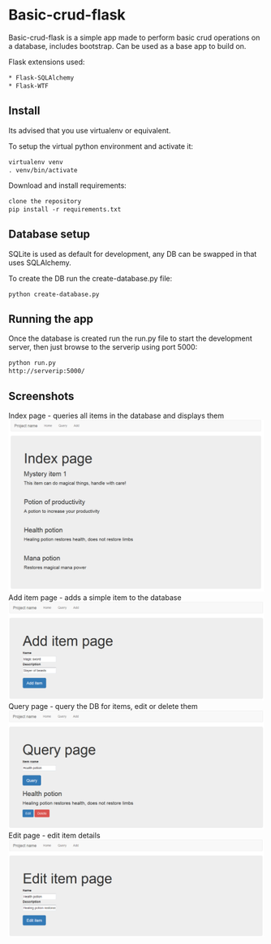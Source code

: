 Basic-crud-flask
================
Basic-crud-flask is a simple app made to perform basic crud operations on a database, includes bootstrap. Can be used as a base app to build on.

Flask extensions used:

	* Flask-SQLAlchemy
	* Flask-WTF

Install
-------
Its advised that you use virtualenv or equivalent.

To setup the virtual python environment and activate it:

	virtualenv venv
	. venv/bin/activate

Download and install requirements:

	clone the repository
	pip install -r requirements.txt

Database setup
-------------------
SQLite is used as default for development, any DB can be swapped in that uses SQLAlchemy.

To create the DB run the create-database.py file:

	python create-database.py

Running the app
---------------
Once the database is created run the run.py file to start the development server, then just browse to the serverip using port 5000:

	python run.py
	http://serverip:5000/

Screenshots
-----------
Index page - queries all items in the database and displays them
![index page](images/indexpage.png)
Add item page - adds a simple item to the database
![add page](images/addpage.png)
Query page - query the DB for items, edit or delete them
![query page](images/querypage.png)
Edit page - edit item details
![edit page](images/editpage.png)
